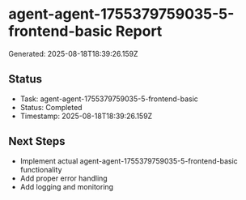 # agent-agent-1755379759035-5-frontend-basic Report

Generated: 2025-08-18T18:39:26.159Z

## Status
- Task: agent-agent-1755379759035-5-frontend-basic
- Status: Completed
- Timestamp: 2025-08-18T18:39:26.159Z

## Next Steps
- Implement actual agent-agent-1755379759035-5-frontend-basic functionality
- Add proper error handling
- Add logging and monitoring
